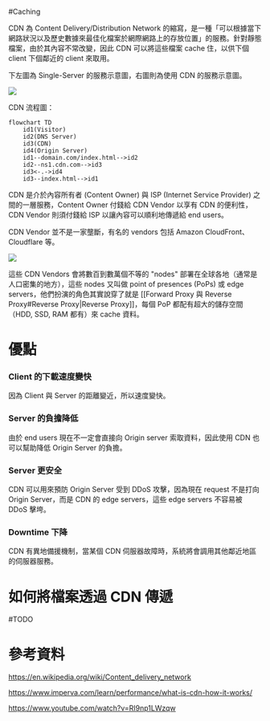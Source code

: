 #Caching

CDN 為 Content Delivery/Distribution Network 的縮寫，是一種「可以根據當下網路狀況以及歷史數據來最佳化檔案於網際網路上的存放位置」的服務。針對靜態檔案，由於其內容不常改變，因此 CDN 可以將這些檔案 cache 住，以供下個 client 下個鄰近的 client 來取用。

下左圖為 Single-Server 的服務示意圖，右圖則為使用 CDN 的服務示意圖。

![](<https://raw.githubusercontent.com/Jamison-Chen/KM-software/master/img/CDN.svg>)

CDN 流程圖：

```mermaid
flowchart TD
    id1(Visitor)
    id2(DNS Server)
    id3(CDN)
    id4(Origin Server)
    id1--domain.com/index.html-->id2
    id2--ns1.cdn.com-->id3
    id3<-.->id4
    id3--index.html-->id1
```

CDN 是介於內容所有者 (Content Owner) 與 ISP (Internet Service Provider) 之間的一層服務，Content Owner 付錢給 CDN Vendor 以享有 CDN 的便利性，CDN Vendor 則須付錢給 ISP 以讓內容可以順利地傳遞給 end users。

CDN Vendor 並不是一家壟斷，有名的 vendors 包括 Amazon CloudFront、Cloudflare 等。

![](<https://raw.githubusercontent.com/Jamison-Chen/KM-software/master/img/cloudfront and cloudflare.png>)

這些 CDN Vendors 會將數百到數萬個不等的 "nodes" 部署在全球各地（通常是人口密集的地方），這些 nodes 又叫做 point of presences (PoPs) 或 edge servers，他們扮演的角色其實說穿了就是 [[Forward Proxy 與 Reverse Proxy#Reverse Proxy|Reverse Proxy]]，每個 PoP 都配有超大的儲存空間（HDD, SSD, RAM 都有）來 cache 資料。

# 優點

### Client 的下載速度變快

因為 Client 與 Server 的距離變近，所以速度變快。

### Server 的負擔降低

由於 end users 現在不一定會直接向 Origin server 索取資料，因此使用 CDN 也可以幫助降低 Origin Server 的負擔。

### Server 更安全

CDN 可以用來預防 Origin Server 受到 DDoS 攻擊，因為現在 request 不是打向 Origin Server，而是 CDN 的 edge servers，這些 edge servers 不容易被 DDoS 擊垮。

### Downtime 下降

CDN 有異地備援機制，當某個 CDN 伺服器故障時，系統將會調用其他鄰近地區的伺服器服務。

# 如何將檔案透過 CDN 傳遞

#TODO

# 參考資料

<https://en.wikipedia.org/wiki/Content_delivery_network>

<https://www.imperva.com/learn/performance/what-is-cdn-how-it-works/>

<https://www.youtube.com/watch?v=RI9np1LWzqw>
